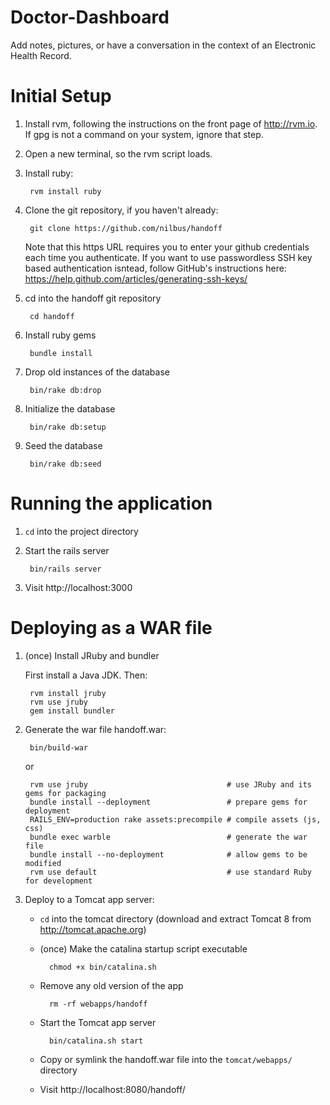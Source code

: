 Doctor-Dashboard
================

Add notes, pictures, or have a conversation in the context of an Electronic
Health Record.

Initial Setup
=============

1. Install rvm, following the instructions on the front page of http://rvm.io.
   If gpg is not a command on your system, ignore that step.

1. Open a new terminal, so the rvm script loads.

1. Install ruby:

        rvm install ruby

1. Clone the git repository, if you haven't already:

        git clone https://github.com/nilbus/handoff

   Note that this https URL requires you to enter your github credentials each
   time you authenticate. If you want to use passwordless SSH key based
   authentication isntead, follow GitHub's instructions here:
   https://help.github.com/articles/generating-ssh-keys/

1. cd into the handoff git repository

        cd handoff

1. Install ruby gems

        bundle install

1. Drop old instances of the database 

        bin/rake db:drop

1. Initialize the database

	    bin/rake db:setup

1. Seed the database

	    bin/rake db:seed


Running the application
=======================

1. `cd` into the project directory

1. Start the rails server

        bin/rails server

1. Visit http://localhost:3000

Deploying as a WAR file
=======================

1. (once) Install JRuby and bundler

   First install a Java JDK. Then:

        rvm install jruby
        rvm use jruby
        gem install bundler

1. Generate the war file handoff.war:

        bin/build-war

    or

        rvm use jruby                               # use JRuby and its gems for packaging
        bundle install --deployment                 # prepare gems for deployment
        RAILS_ENV=production rake assets:precompile # compile assets (js, css)
        bundle exec warble                          # generate the war file
        bundle install --no-deployment              # allow gems to be modified
        rvm use default                             # use standard Ruby for development

1. Deploy to a Tomcat app server:

    * `cd` into the tomcat directory (download and extract Tomcat 8 from http://tomcat.apache.org)

    * (once) Make the catalina startup script executable

            chmod +x bin/catalina.sh

    * Remove any old version of the app

            rm -rf webapps/handoff

    * Start the Tomcat app server

            bin/catalina.sh start

    * Copy or symlink the handoff.war file into the `tomcat/webapps/` directory
    * Visit http://localhost:8080/handoff/
